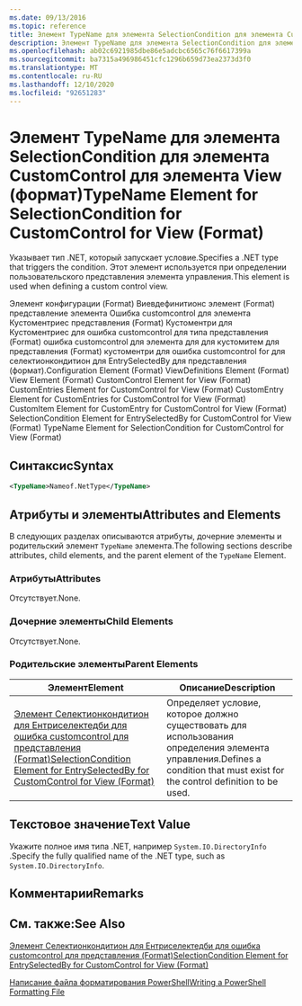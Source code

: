 ```yaml
---
ms.date: 09/13/2016
ms.topic: reference
title: Элемент TypeName для элемента SelectionCondition для элемента CustomControl для элемента View (формат)
description: Элемент TypeName для элемента SelectionCondition для элемента CustomControl для элемента View (формат)
ms.openlocfilehash: ab02c6921985dbe86e5adcbc6565c76f6617399a
ms.sourcegitcommit: ba7315a496986451cfc1296b659d73ea2373d3f0
ms.translationtype: MT
ms.contentlocale: ru-RU
ms.lasthandoff: 12/10/2020
ms.locfileid: "92651283"
---
```

# <a name="typename-element-for-selectioncondition-for-customcontrol-for-view--format"></a><span data-ttu-id="c1762-103">Элемент TypeName для элемента SelectionCondition для элемента CustomControl для элемента View (формат)</span><span class="sxs-lookup"><span data-stu-id="c1762-103">TypeName Element for SelectionCondition for CustomControl for View  (Format)</span></span>

<span data-ttu-id="c1762-104">Указывает тип .NET, который запускает условие.</span><span class="sxs-lookup"><span data-stu-id="c1762-104">Specifies a .NET type that triggers the condition.</span></span> <span data-ttu-id="c1762-105">Этот элемент используется при определении пользовательского представления элемента управления.</span><span class="sxs-lookup"><span data-stu-id="c1762-105">This element is used when defining a custom control view.</span></span>

<span data-ttu-id="c1762-106">Элемент конфигурации (Format) Виевдефинитионс элемент (Format) представление элемента Ошибка customcontrol для элемента Кустоментриес представления (Format) Кустоментри для Кустоментриес для ошибка customcontrol для типа представления (Format) ошибка customcontrol для элемента для для кустомитем для представления (Format) кустоментри для ошибка customcontrol for для селектионкондитион для EntrySelectedBy для представления (формат).</span><span class="sxs-lookup"><span data-stu-id="c1762-106">Configuration Element (Format) ViewDefinitions Element (Format) View Element (Format) CustomControl Element for View (Format) CustomEntries Element for CustomControl for View (Format) CustomEntry Element for CustomEntries for CustomControl for View (Format) CustomItem Element for CustomEntry for CustomControl for View (Format) SelectionCondition Element for EntrySelectedBy for CustomControl for View (Format) TypeName Element for SelectionCondition for CustomControl for View  (Format)</span></span>

## <a name="syntax"></a><span data-ttu-id="c1762-107">Синтаксис</span><span class="sxs-lookup"><span data-stu-id="c1762-107">Syntax</span></span>

```xml
<TypeName>Nameof.NetType</TypeName>

```

## <a name="attributes-and-elements"></a><span data-ttu-id="c1762-108">Атрибуты и элементы</span><span class="sxs-lookup"><span data-stu-id="c1762-108">Attributes and Elements</span></span>

<span data-ttu-id="c1762-109">В следующих разделах описываются атрибуты, дочерние элементы и родительский элемент `TypeName` элемента.</span><span class="sxs-lookup"><span data-stu-id="c1762-109">The following sections describe attributes, child elements, and the parent element of the `TypeName` Element.</span></span>

### <a name="attributes"></a><span data-ttu-id="c1762-110">Атрибуты</span><span class="sxs-lookup"><span data-stu-id="c1762-110">Attributes</span></span>

<span data-ttu-id="c1762-111">Отсутствует.</span><span class="sxs-lookup"><span data-stu-id="c1762-111">None.</span></span>

### <a name="child-elements"></a><span data-ttu-id="c1762-112">Дочерние элементы</span><span class="sxs-lookup"><span data-stu-id="c1762-112">Child Elements</span></span>

<span data-ttu-id="c1762-113">Отсутствует.</span><span class="sxs-lookup"><span data-stu-id="c1762-113">None.</span></span>

### <a name="parent-elements"></a><span data-ttu-id="c1762-114">Родительские элементы</span><span class="sxs-lookup"><span data-stu-id="c1762-114">Parent Elements</span></span>

|<span data-ttu-id="c1762-115">Элемент</span><span class="sxs-lookup"><span data-stu-id="c1762-115">Element</span></span>|<span data-ttu-id="c1762-116">Описание</span><span class="sxs-lookup"><span data-stu-id="c1762-116">Description</span></span>|
|-------------|-----------------|
|[<span data-ttu-id="c1762-117">Элемент Селектионкондитион для Ентриселектедби для ошибка customcontrol для представления (Format)</span><span class="sxs-lookup"><span data-stu-id="c1762-117">SelectionCondition Element for EntrySelectedBy for CustomControl for View (Format)</span></span>](./selectioncondition-element-for-entryselectedby-for-customcontrol-format.md)|<span data-ttu-id="c1762-118">Определяет условие, которое должно существовать для использования определения элемента управления.</span><span class="sxs-lookup"><span data-stu-id="c1762-118">Defines a condition that must exist for the control definition to be used.</span></span>|

## <a name="text-value"></a><span data-ttu-id="c1762-119">Текстовое значение</span><span class="sxs-lookup"><span data-stu-id="c1762-119">Text Value</span></span>

<span data-ttu-id="c1762-120">Укажите полное имя типа .NET, например `System.IO.DirectoryInfo` .</span><span class="sxs-lookup"><span data-stu-id="c1762-120">Specify the fully qualified name of the .NET type, such as `System.IO.DirectoryInfo`.</span></span>

## <a name="remarks"></a><span data-ttu-id="c1762-121">Комментарии</span><span class="sxs-lookup"><span data-stu-id="c1762-121">Remarks</span></span>

## <a name="see-also"></a><span data-ttu-id="c1762-122">См. также:</span><span class="sxs-lookup"><span data-stu-id="c1762-122">See Also</span></span>

[<span data-ttu-id="c1762-123">Элемент Селектионкондитион для Ентриселектедби для ошибка customcontrol для представления (Format)</span><span class="sxs-lookup"><span data-stu-id="c1762-123">SelectionCondition Element for EntrySelectedBy for CustomControl for View (Format)</span></span>](./selectioncondition-element-for-entryselectedby-for-customcontrol-format.md)

[<span data-ttu-id="c1762-124">Написание файла форматирования PowerShell</span><span class="sxs-lookup"><span data-stu-id="c1762-124">Writing a PowerShell Formatting File</span></span>](./writing-a-powershell-formatting-file.md)
